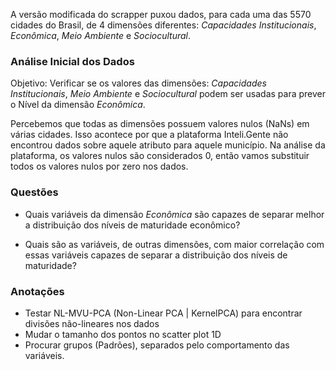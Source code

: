 A versão modificada do scrapper puxou dados, para cada uma das 5570 cidades do Brasil, de 4 dimensões diferentes: *Capacidades Institucionais*, *Econômica*, *Meio Ambiente* e *Sociocultural*.
### Análise Inicial dos Dados

Objetivo: Verificar se os valores das dimensões: *Capacidades Institucionais*, *Meio Ambiente* e *Sociocultural* podem ser usadas para prever o Nível da dimensão *Econômica*.

Percebemos que todas as dimensões possuem valores nulos (NaNs) em várias cidades. Isso acontece por que a plataforma Inteli.Gente não encontrou dados sobre aquele atributo para aquele município. Na análise da plataforma, os valores nulos são considerados 0, então vamos substituir todos os valores nulos por zero nos dados.
### Questões
- Quais variáveis da dimensão *Econômica* são capazes de separar melhor a distribuição dos níveis de maturidade econômico?

- Quais são as variáveis, de outras dimensões, com maior correlação com essas variáveis capazes de separar a distribuição dos níveis de maturidade?

### Anotações
- Testar NL-MVU-PCA (Non-Linear PCA | KernelPCA) para encontrar divisões não-lineares nos dados
- Mudar o tamanho dos pontos no scatter plot 1D
- Procurar grupos (Padrões), separados pelo comportamento das variáveis.
